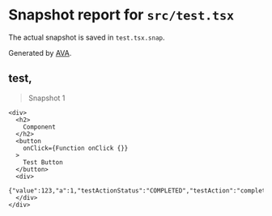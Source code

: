 # Snapshot report for `src/test.tsx`

The actual snapshot is saved in `test.tsx.snap`.

Generated by [AVA](https://ava.li).

## test, 

> Snapshot 1

    <div>
      <h2>
        Component
      </h2>
      <button
        onClick={Function onClick {}}
      >
        Test Button
      </button>
      <div>
        {"value":123,"a":1,"testActionStatus":"COMPLETED","testAction":"completed"}
      </div>
    </div>
